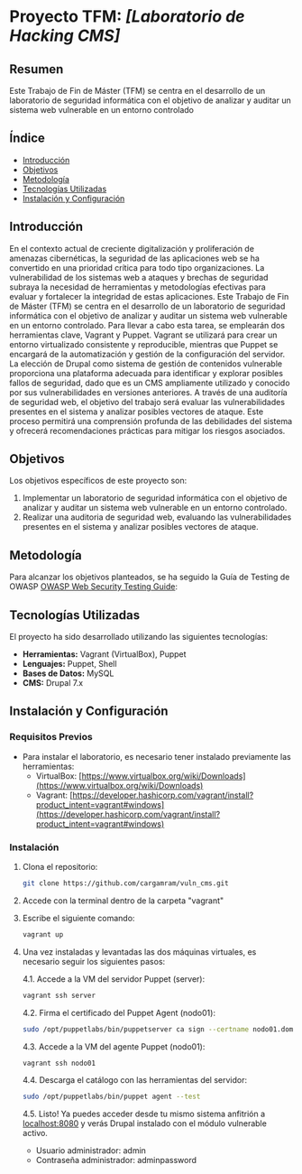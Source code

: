 # Proyecto TFM: *[Laboratorio de Hacking CMS]*

## Resumen

Este Trabajo de Fin de Máster (TFM) se centra en el desarrollo de un laboratorio de seguridad informática con el objetivo de analizar y auditar un sistema web vulnerable en un entorno controlado


## Índice

- [Introducción](#introducción)
- [Objetivos](#objetivos)
- [Metodología](#metodología)
- [Tecnologías Utilizadas](#tecnologías-utilizadas)
- [Instalación y Configuración](#instalación-y-configuración)


## Introducción

En el contexto actual de creciente digitalización y proliferación de amenazas cibernéticas, la seguridad de las aplicaciones web se ha convertido en una prioridad crítica para todo tipo organizaciones. La vulnerabilidad de los sistemas web a ataques y brechas de seguridad subraya la necesidad de herramientas y metodologías efectivas para evaluar y fortalecer la integridad de estas aplicaciones. Este Trabajo de Fin de Máster (TFM) se centra en el desarrollo de un laboratorio de seguridad informática con el objetivo de analizar y auditar un sistema web vulnerable en un entorno controlado.
Para llevar a cabo esta tarea, se emplearán dos herramientas clave, Vagrant y Puppet. Vagrant se utilizará para crear un entorno virtualizado consistente y reproducible, mientras que Puppet se encargará de la automatización y gestión de la configuración del servidor. La elección de Drupal como sistema de gestión de contenidos vulnerable proporciona una plataforma adecuada para identificar y explorar posibles fallos de seguridad, dado que es un CMS ampliamente utilizado y conocido por sus vulnerabilidades en versiones anteriores.
A través de una auditoría de seguridad web, el objetivo del trabajo será evaluar las vulnerabilidades presentes en el sistema y analizar posibles vectores de ataque. Este proceso permitirá una comprensión profunda de las debilidades del sistema y ofrecerá recomendaciones prácticas para mitigar los riesgos asociados.


## Objetivos

Los objetivos específicos de este proyecto son:

1. Implementar un laboratorio de seguridad informática con el objetivo de analizar y auditar un sistema web vulnerable en un entorno controlado.
2. Realizar una auditoria de seguridad web, evaluando las vulnerabilidades presentes en el sistema y analizar posibles vectores de ataque.


## Metodología

Para alcanzar los objetivos planteados, se ha seguido la Guía de Testing de OWASP [OWASP Web Security Testing Guide](https://owasp.org/www-project-web-security-testing-guide/):


## Tecnologías Utilizadas

El proyecto ha sido desarrollado utilizando las siguientes tecnologías:

- **Herramientas:** Vagrant (VirtualBox), Puppet
- **Lenguajes:** Puppet, Shell
- **Bases de Datos:** MySQL
- **CMS:** Drupal 7.x


## Instalación y Configuración

### Requisitos Previos

- Para instalar el laboratorio, es necesario tener instalado previamente las herramientas: 
   - VirtualBox: [https://www.virtualbox.org/wiki/Downloads](https://www.virtualbox.org/wiki/Downloads)
   - Vagrant: [https://developer.hashicorp.com/vagrant/install?product_intent=vagrant#windows](https://developer.hashicorp.com/vagrant/install?product_intent=vagrant#windows)

### Instalación

1. Clona el repositorio:
   ```bash
   git clone https://github.com/cargamram/vuln_cms.git
   ```

2. Accede con la terminal dentro de la carpeta "vagrant"

3. Escribe el siguiente comando:
   ```bash
   vagrant up
   ```   

4. Una vez instaladas y levantadas las dos máquinas virtuales, es necesario seguir los siguientes pasos:
   
   4.1. Accede a la VM del servidor Puppet (server): 
   ```bash
   vagrant ssh server 
   ```
   
   4.2. Firma el certificado del Puppet Agent (nodo01):
   ```bash
   sudo /opt/puppetlabs/bin/puppetserver ca sign --certname nodo01.domain.local 
   ```

   4.3. Accede a la VM del agente Puppet (nodo01):
   ```bash
   vagrant ssh nodo01
   ```

   4.4. Descarga el catálogo con las herramientas del servidor:
   ```bash
   sudo /opt/puppetlabs/bin/puppet agent --test
   ```

   4.5. Listo! Ya puedes acceder desde tu mismo sistema anfitrión a [localhost:8080](http://localhost:8080/) y verás Drupal instalado con el módulo vulnerable activo.
      - Usuario administrador: admin
      - Contraseña administrador: adminpassword


